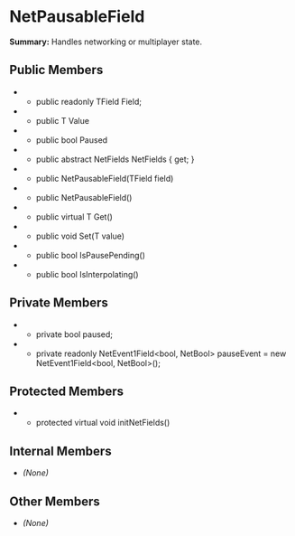 # NetPausableField

**Summary:** Handles networking or multiplayer state.

## Public Members
- - public readonly TField Field;
- - public T Value
- - public bool Paused
- - public abstract NetFields NetFields { get; }
- - public NetPausableField(TField field)
- - public NetPausableField()
- - public virtual T Get()
- - public void Set(T value)
- - public bool IsPausePending()
- - public bool IsInterpolating()

## Private Members
- - private bool paused;
- - private readonly NetEvent1Field<bool, NetBool> pauseEvent = new NetEvent1Field<bool, NetBool>();

## Protected Members
- - protected virtual void initNetFields()

## Internal Members
- *(None)*

## Other Members
- *(None)*
